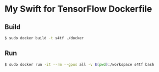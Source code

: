 # My Swift for TensorFlow Dockerfile

## Build

```bash
$ sudo docker build -t s4tf ./docker
```

## Run

```bash
$ sudo docker run -it --rm --gpus all -v $(pwd):/workspace s4tf bash
```
